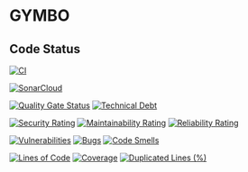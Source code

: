 # GYMBO
## Code Status
[![CI](https://github.com/polfc21/gymbo/actions/workflows/ci.yml/badge.svg?branch=develop)](https://github.com/polfc21/gymbo/actions/workflows/ci.yml)

[![SonarCloud](https://sonarcloud.io/images/project_badges/sonarcloud-white.svg)](https://sonarcloud.io/summary/new_code?id=gymbo)

[![Quality Gate Status](https://sonarcloud.io/api/project_badges/measure?project=gymbo&metric=alert_status)](https://sonarcloud.io/summary/new_code?id=gymbo)
[![Technical Debt](https://sonarcloud.io/api/project_badges/measure?project=gymbo&metric=sqale_index)](https://sonarcloud.io/summary/new_code?id=gymbo)

[![Security Rating](https://sonarcloud.io/api/project_badges/measure?project=gymbo&metric=security_rating)](https://sonarcloud.io/summary/new_code?id=gymbo)
[![Maintainability Rating](https://sonarcloud.io/api/project_badges/measure?project=gymbo&metric=sqale_rating)](https://sonarcloud.io/summary/new_code?id=gymbo)
[![Reliability Rating](https://sonarcloud.io/api/project_badges/measure?project=gymbo&metric=reliability_rating)](https://sonarcloud.io/summary/new_code?id=gymbo)

[![Vulnerabilities](https://sonarcloud.io/api/project_badges/measure?project=gymbo&metric=vulnerabilities)](https://sonarcloud.io/summary/new_code?id=gymbo)
[![Bugs](https://sonarcloud.io/api/project_badges/measure?project=gymbo&metric=bugs)](https://sonarcloud.io/summary/new_code?id=gymbo)
[![Code Smells](https://sonarcloud.io/api/project_badges/measure?project=gymbo&metric=code_smells)](https://sonarcloud.io/summary/new_code?id=gymbo)

[![Lines of Code](https://sonarcloud.io/api/project_badges/measure?project=gymbo&metric=ncloc)](https://sonarcloud.io/summary/new_code?id=gymbo)
[![Coverage](https://sonarcloud.io/api/project_badges/measure?project=gymbo&metric=coverage)](https://sonarcloud.io/summary/new_code?id=gymbo)
[![Duplicated Lines (%)](https://sonarcloud.io/api/project_badges/measure?project=gymbo&metric=duplicated_lines_density)](https://sonarcloud.io/summary/new_code?id=gymbo)

